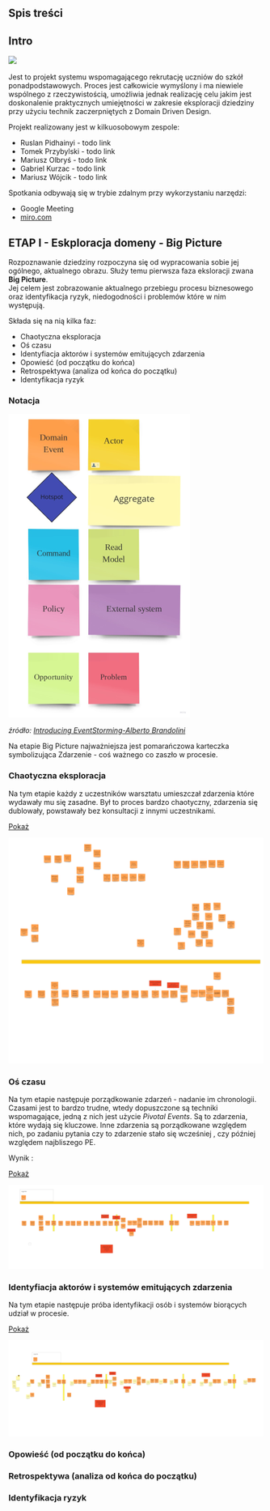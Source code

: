 ## Spis treści

## Intro

![](img/pupils.png)

Jest to projekt systemu wspomagającego rekrutację uczniów do szkół ponadpodstawowych. Proces jest całkowicie wymyślony i ma niewiele wspólnego
 z rzeczywistością, umożliwia jednak realizację celu jakim jest doskonalenie praktycznych umiejętności w zakresie
  eksploracji dziedziny przy użyciu technik zaczerpniętych z Domain Driven Design.
  
Projekt realizowany jest w kilkuosobowym zespole:

* Ruslan Pidhainyi - todo link
* Tomek Przybylski - todo link
* Mariusz Olbryś - todo link
* Gabriel Kurzac - todo link
* Mariusz Wójcik - todo link

 
 Spotkania odbywają się w trybie zdalnym przy wykorzystaniu narzędzi: 
 
 * Google Meeting
 * [miro.com](http://www.miro.com)

   
## ETAP I - Eskploracja domeny - Big Picture

Rozpoznawanie dziedziny rozpoczyna się od wypracowania sobie jej ogólnego, aktualnego obrazu. Służy temu pierwsza faza eksloracji zwana **Big Picture**.  
Jej celem jest zobrazowanie aktualnego przebiegu procesu biznesowego oraz identyfikacja ryzyk, niedogodności i problemów które w nim występują.   

Składa się na nią kilka faz:

* Chaotyczna eksploracja
* Oś czasu
* Identyfiacja aktorów i systemów emitujących zdarzenia
* Opowieść (od początku do końca)
* Retrospektywa (analiza od końca do początku)
* Identyfikacja ryzyk


### Notacja

![Introducing EventStorming-Alberto Brandolini](img/event-storming-symbols.png) 

*źródło: [Introducing EventStorming-Alberto Brandolini](https://leanpub.com/introducing_eventstorming)*

Na etapie Big Picture najważniejsza jest pomarańczowa karteczka symbolizująca Zdarzenie - coś ważnego co zaszło  w procesie.

### Chaotyczna eksploracja
Na tym etapie każdy z uczestników warsztatu umieszczał zdarzenia które wydawały mu się zasadne. Był to proces bardzo chaotyczny, zdarzenia się dublowały, 
powstawały bez konsultacji z innymi uczestnikami. 
 

<a href="https://raw.githubusercontent.com/mwwojcik/secondary-school-recruitment-system/master/img/ES-training-big-picture-chaotic.jpg" target="_blank
">Pokaż</a>

![](img/ES-training-big-picture-chaotic.jpg)

### Oś czasu

Na tym etapie następuje porządkowanie zdarzeń - nadanie im chronologii. Czasami jest to bardzo trudne, wtedy dopuszczone są techniki wspomagające, jedną z nich
jest użycie *Pivotal Events*. Są to zdarzenia, które wydają się kluczowe. Inne zdarzenia są porządkowane względem nich, po zadaniu pytania czy to zdarzenie
 stało się wcześniej , czy później względem najbliszego PE.
 
 Wynik :

<a href="https://raw.githubusercontent.com/mwwojcik/secondary-school-recruitment-system/master/img/ES-training-bigpicture-timeline.jpg" target="_blank
">Pokaż</a>

![](img/ES-training-bigpicture-timeline.jpg)

### Identyfiacja aktorów i systemów emitujących zdarzenia

Na tym etapie następuje próba identyfikacji osób i systemów biorących udział w procesie. 

<a href="https://raw.githubusercontent.com/mwwojcik/secondary-school-recruitment-system/master/img/ES-training-bigpicture-actors.jpg" target="_blank
">Pokaż</a>

![](img/ES-training-bigpicture-actors.jpg)


### Opowieść (od początku do końca)

### Retrospektywa (analiza od końca do początku)

### Identyfikacja ryzyk 


<!--
## Domain exploration
### EventStorming - general assumptions

#### Phase 1 - Big Picture
It has the character of a workshop aimed at discovery **hot spots** . 
Hot spot can mean:
* lack of expert knowledge (regarding this part of the process)
* uncertainty
* risk

The modeling space is **timeline** .

##### Stage 1 - finding unordered events
Workshop participants search for events that are important in their process.   At the beginning, no chronology is allowed. 
 
##### Stage 2 - ordering on the timeline
At this stage, the events are arranged in chronological order. 

##### Stage 3 - reversing the narrative
In this step the consistency check is performed. Participants analyze events from the end to the beginning and reflect on what must happen before .

##### Stage 4 - identyfing actors
Workshop participants successively analyze the events and identify their sources. The event source can be an actor or other system. 

##### Stage 5 - identyfing hot spots
In this step, hot spots are identified, i.e. places that are undefined and require special attention

#### Phase 2 - Process Modelling
The goal is to implement future that solve a specific problem. The modeling space is **timeline** . At this stage, workshop participants identify autonomous 
fragments of the process which are the basis for isolating separate Bounded Context. At this stage, workshop participants identify autonomy fragments of the process, 
which are the basis for the identification of separate Limited Contexts, and look for the possibility of process optimization.  

Diagrams are detailed, new, more precise elements are introduced. Finally, aggregates are distinguished.
-->

<!--
### Secondary School Recruitment System - domain exploration - Big Picture 

#### Events

<a href="https://raw.githubusercontent.com/mwwojcik/secondary-school-recruitment-system/master/img/recruiment-big-picture-events.png" target="_blank">Show
 picture
</a>

![](img/recruiment-big-picture-events.png)

#### Events arranged in chronological order

<a href="https://raw.githubusercontent.com/mwwojcik/secondary-school-recruitment-system/master/img/recruiment-big-picture-events-timeline.png" target="_blank">Show
 picture
</a>

![](img/recruiment-big-picture-events-timeline.png)
-->